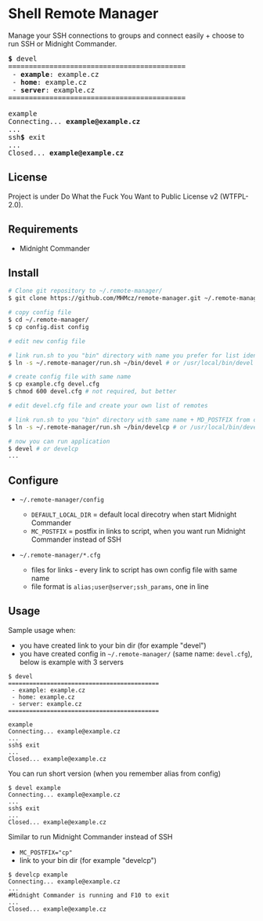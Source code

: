 # Shell Remote Manager

Manage your SSH connections to groups and connect easily + choose to run SSH or Midnight Commander.

<pre>
<b>$</b> devel
===========================================
 - <b>example</b>: example.cz
 - <b>home</b>: example.cz
 - <b>server</b>: example.cz
===========================================

example
Connecting... <b>example@example.cz</b>
...
ssh<b>$</b> exit
...
Closed... <b>example@example.cz</b>
</pre>

## License
Project is under Do What the Fuck You Want to Public License v2 (WTFPL-2.0).

## Requirements
- Midnight Commander

## Install

```Bash
# Clone git repository to ~/.remote-manager/
$ git clone https://github.com/MHMcz/remote-manager.git ~/.remote-manager

# copy config file
$ cd ~/.remote-manager/
$ cp config.dist config

# edit new config file

# link run.sh to you "bin" directory with name you prefer for list identify (sample below choose "devel")
$ ln -s ~/.remote-manager/run.sh ~/bin/devel # or /usr/local/bin/devel or ...

# create config file with same name
$ cp example.cfg devel.cfg
$ chmod 600 devel.cfg # not required, but better

# edit devel.cfg file and create your own list of remotes

# link run.sh to you "bin" directory with same name + MD_POSTFIX from config file
$ ln -s ~/.remote-manager/run.sh ~/bin/develcp # or /usr/local/bin/develcp or ...

# now you can run application
$ devel # or develcp
...
````

## Configure

- `~/.remote-manager/config`
  - `DEFAULT_LOCAL_DIR` = default local direcotry when start Midnight Commander
  - `MC_POSTFIX` = postfix in links to script, when you want run Midnight Commander instead of SSH

- `~/.remote-manager/*.cfg`
  - files for links - every link to script has own config file with same name
  - file format is `alias;user@server;ssh_params`, one in line

## Usage
Sample usage when:
- you have created link to your bin dir (for example "devel")
- you have created config in `~/.remote-manager/` (same name: `devel.cfg`), below is example with 3 servers

```
$ devel
===========================================
 - example: example.cz
 - home: example.cz
 - server: example.cz
===========================================

example
Connecting... example@example.cz
...
ssh$ exit
...
Closed... example@example.cz
```

You can run short version (when you remember alias from config)
```
$ devel example
Connecting... example@example.cz
...
ssh$ exit
...
Closed... example@example.cz
```

Similar to run Midnight Commander instead of SSH
- `MC_POSTFIX="cp"`
- link to your bin dir (for example "develcp")
```
$ develcp example
Connecting... example@example.cz
...
#Midnight Commander is running and F10 to exit
...
Closed... example@example.cz
```
